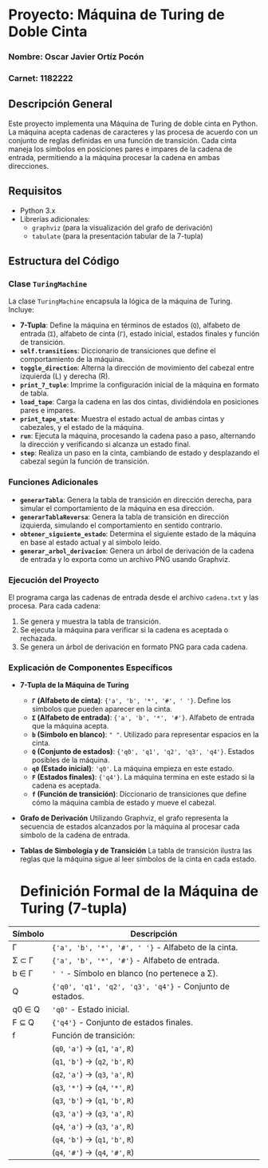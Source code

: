 
# Proyecto: Máquina de Turing de Doble Cinta

### Nombre: Oscar Javier Ortíz Pocón
### Carnet: 1182222

## Descripción General
Este proyecto implementa una Máquina de Turing de doble cinta en Python. La máquina acepta cadenas de caracteres y las procesa de acuerdo con un conjunto de reglas definidas en una función de transición. Cada cinta maneja los símbolos en posiciones pares e impares de la cadena de entrada, permitiendo a la máquina procesar la cadena en ambas direcciones.

## Requisitos
- Python 3.x
- Librerías adicionales:
  - `graphviz` (para la visualización del grafo de derivación)
  - `tabulate` (para la presentación tabular de la 7-tupla)

## Estructura del Código

### Clase `TuringMachine`
La clase `TuringMachine` encapsula la lógica de la máquina de Turing. Incluye:
- **7-Tupla**: Define la máquina en términos de estados (`Q`), alfabeto de entrada (`Σ`), alfabeto de cinta (`Γ`), estado inicial, estados finales y función de transición.
- **`self.transitions`**: Diccionario de transiciones que define el comportamiento de la máquina.
- **`toggle_direction`**: Alterna la dirección de movimiento del cabezal entre izquierda (L) y derecha (R).
- **`print_7_tuple`**: Imprime la configuración inicial de la máquina en formato de tabla.
- **`load_tape`**: Carga la cadena en las dos cintas, dividiéndola en posiciones pares e impares.
- **`print_tape_state`**: Muestra el estado actual de ambas cintas y cabezales, y el estado de la máquina.
- **`run`**: Ejecuta la máquina, procesando la cadena paso a paso, alternando la dirección y verificando si alcanza un estado final.
- **`step`**: Realiza un paso en la cinta, cambiando de estado y desplazando el cabezal según la función de transición.

### Funciones Adicionales
- **`generarTabla`**: Genera la tabla de transición en dirección derecha, para simular el comportamiento de la máquina en esa dirección.
- **`generarTablaReversa`**: Genera la tabla de transición en dirección izquierda, simulando el comportamiento en sentido contrario.
- **`obtener_siguiente_estado`**: Determina el siguiente estado de la máquina en base al estado actual y al símbolo leído.
- **`generar_arbol_derivacion`**: Genera un árbol de derivación de la cadena de entrada y lo exporta como un archivo PNG usando Graphviz.

### Ejecución del Proyecto
El programa carga las cadenas de entrada desde el archivo `cadena.txt` y las procesa. Para cada cadena:
1. Se genera y muestra la tabla de transición.
2. Se ejecuta la máquina para verificar si la cadena es aceptada o rechazada.
3. Se genera un árbol de derivación en formato PNG para cada cadena.

### Explicación de Componentes Específicos

- **7-Tupla de la Máquina de Turing**
  - **`Γ` (Alfabeto de cinta)**: `{'a', 'b', '*', '#', ' '}`. Define los símbolos que pueden aparecer en la cinta.
  - **`Σ` (Alfabeto de entrada)**: `{'a', 'b', '*', '#'}`. Alfabeto de entrada que la máquina acepta.
  - **`b` (Símbolo en blanco)**: `" "`. Utilizado para representar espacios en la cinta.
  - **`Q` (Conjunto de estados)**: `{'q0', 'q1', 'q2', 'q3', 'q4'}`. Estados posibles de la máquina.
  - **`q0` (Estado inicial)**: `'q0'`. La máquina empieza en este estado.
  - **`F` (Estados finales)**: `{'q4'}`. La máquina termina en este estado si la cadena es aceptada.
  - **`f` (Función de transición)**: Diccionario de transiciones que define cómo la máquina cambia de estado y mueve el cabezal.

- **Grafo de Derivación**
  Utilizando Graphviz, el grafo representa la secuencia de estados alcanzados por la máquina al procesar cada símbolo de la cadena de entrada.

- **Tablas de Simbología y de Transición**
  La tabla de transición ilustra las reglas que la máquina sigue al leer símbolos de la cinta en cada estado.
  # Definición Formal de la Máquina de Turing (7-tupla)

| Símbolo        | Descripción                                                   |
|----------------|---------------------------------------------------------------|
| Γ              | `{'a', 'b', '*', '#', ' '}` - Alfabeto de la cinta.           |
| Σ ⊂ Γ          | `{'a', 'b', '*', '#'}` - Alfabeto de entrada.                 |
| b ∈ Γ          | `' '` - Símbolo en blanco (no pertenece a Σ).                 |
| Q              | `{'q0', 'q1', 'q2', 'q3', 'q4'}` - Conjunto de estados.       |
| q0 ∈ Q         | `'q0'` - Estado inicial.                                      |
| F ⊆ Q          | `{'q4'}` - Conjunto de estados finales.                       |
| f              | Función de transición:                                        |
|                | (`q0`, `'a'`) → (`q1`, `'a'`, `R`)                            |
|                | (`q1`, `'b'`) → (`q2`, `'b'`, `R`)                            |
|                | (`q2`, `'a'`) → (`q3`, `'a'`, `R`)                            |
|                | (`q3`, `'*'`) → (`q4`, `'*'`, `R`)                            |
|                | (`q3`, `'b'`) → (`q1`, `'b'`, `R`)                            |
|                | (`q3`, `'a'`) → (`q3`, `'a'`, `R`)                            |
|                | (`q4`, `'a'`) → (`q3`, `'a'`, `R`)                            |
|                | (`q4`, `'b'`) → (`q1`, `'b'`, `R`)                            |
|                | (`q4`, `'#'`) → (`q4`, `'#'`, `R`)                            |

